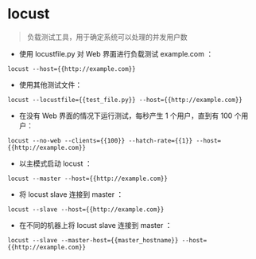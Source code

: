 # locust

> 负载测试工具，用于确定系统可以处理的并发用户数

- 使用 locustfile.py 对 Web 界面进行负载测试 example.com ：

`locust --host={{http://example.com}}`

- 使用其他测试文件：

`locust --locustfile={{test_file.py}} --host={{http://example.com}}`

- 在没有 Web 界面的情况下运行测试，每秒产生 1 个用户，直到有 100 个用户：

`locust --no-web --clients={{100}} --hatch-rate={{1}} --host={{http://example.com}}`

- 以主模式启动 locust ：

`locust --master --host={{http://example.com}}`

- 将 locust slave 连接到 master ：

`locust --slave --host={{http://example.com}}`

- 在不同的机器上将 locust slave 连接到 master ：

`locust --slave --master-host={{master_hostname}} --host={{http://example.com}}`

[#]: contributors: ([潘潘])